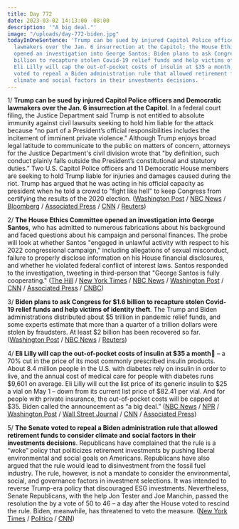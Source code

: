 ```yaml
---
title: Day 772
date: 2023-03-02 14:13:00 -08:00
description: '"A big deal."'
image: "/uploads/day-772-biden.jpg"
todayInOneSentence: 'Trump can be sued by injured Capitol Police officers and Democratic
  lawmakers over the Jan. 6 insurrection at the Capitol; the House Ethics Committee
  opened an investigation into George Santos; Biden plans to ask Congress for $1.6
  billion to recapture stolen Covid-19 relief funds and help victims of identity theft;
  Eli Lilly will cap the out-of-pocket costs of insulin at $35 a month; and the Senate
  voted to repeal a Biden administration rule that allowed retirement funds to consider
  climate and social factors in their investments decisions. '
---
```


1/ **Trump can be sued by injured Capitol Police officers and Democratic lawmakers over the Jan. 6 insurrection at the Capitol**. In a federal court filing, the Justice Department said Trump is not entitled to absolute immunity against civil lawsuits seeking to hold him liable for the attack because “no part of a President’s official responsibilities includes the incitement of imminent private violence." Although Trump enjoys broad legal latitude to communicate to the public on matters of concern, attorneys for the Justice Department's civil division wrote that "by definition, such conduct plainly falls outside the President’s constitutional and statutory duties.” Two U.S. Capitol Police officers and 11 Democratic House members are seeking to hold Trump liable for injuries and damages caused during the riot. Trump has argued that he was acting in his official capacity as president when he told a crowd to "fight like hell" to keep Congress from certifying the results of the 2020 election. ([Washington Post](https://www.washingtonpost.com/dc-md-va/2023/03/02/trump-jan6-lawsuit-riot/) / [NBC News](https://www.nbcnews.com/politics/donald-trump/doj-says-trump-can-sued-police-jan-6-rcna73127) / [Bloomberg](https://apnews.com/article/trump-jan-6-capitol-police-congress-immunity-d18d0c6369837c725578cf6e13c18883) / [Associated Press](https://apnews.com/article/trump-jan-6-capitol-police-congress-immunity-d18d0c6369837c725578cf6e13c18883) / [CNN](https://www.cnn.com/2023/03/02/politics/donald-trump-justice-department-january-6) / [Reuters](https://www.reuters.com/legal/us-justice-dept-seeks-rejection-trump-immunity-claim-jan-6-lawsuits-2023-03-02/))

2/ **The House Ethics Committee opened an investigation into George Santos**, who has admitted to numerous fabrications about his background and faced questions about his campaign and personal finances. The probe will look at whether Santos "engaged in unlawful activity with respect to his 2022 congressional campaign," including allegations of sexual misconduct, failure to properly disclose information on his House financial disclosures, and whether he violated federal conflict of interest laws. Santos responded to the investigation, tweeting in third-person that "George Santos is fully cooperating." ([The Hill](https://thehill.com/homenews/house/3881305-house-ethics-committee-launches-george-santos-investigation/) / [New York Times](https://www.nytimes.com/2023/03/02/nyregion/george-santos-ethics-investigation.html) / [NBC News](https://www.nbcnews.com/politics/congress/house-ethics-committee-opens-investigation-rep-george-santos-rcna73157) / [Washington Post](https://www.washingtonpost.com/politics/2023/03/02/santos-ethics-investigation/) / [CNN](https://www.cnn.com/2023/03/02/politics/george-santos-house-ethics-committee) / [Associated Press](https://apnews.com/article/george-santos-ethics-republicans-congress-898cc3e7e6af8659f9c6249f187362d4) / [CNBC](https://www.cnbc.com/2023/03/02/house-ethics-panel-opens-investigation-of-rep-george-santos-on-range-of-issues.html))

3/ **Biden plans to ask Congress for $1.6 billion to recapture stolen Covid-19 relief funds and help victims of identity theft**. The Trump and Biden administrations distributed about $5 trillion in pandemic relief funds, and some experts estimate that more than a quarter of a trillion dollars were stolen by fraudsters. At least $2 billion has been recovered so far. ([Washington Post](https://www.washingtonpost.com/business/2023/03/02/covid-aid-fraud-biden-request/) / [NBC News](https://www.nbcnews.com/politics/white-house/white-house-pitches-16-billion-plan-targeting-covid-relief-fraud-rcna73013) / [Reuters](https://www.reuters.com/world/us/biden-seeks-16-bln-tackle-covid-relief-fraud-ahead-republican-probes-2023-03-02/))

4/ **Eli Lilly will cap the out-of-pocket costs of insulin at $35 a month** – a 70% cut in the price of its most commonly prescribed insulin products. About 8.4 million people in the U.S. with diabetes rely on insulin in order to live, and the annual cost of medical care for people with diabetes runs $9,601 on average. Eli Lilly will cut the list price of its generic insulin to $25 a vial on May 1 – down from its current list price of $82.41 per vial. And for people with private insurance, the out-of-pocket costs will be capped at $35. Biden called the announcement as “a big deal.” ([NBC News](https://www.nbcnews.com/health/health-news/eli-lilly-caps-cost-insulin-35-month-rcna72713) / [NPR](https://www.npr.org/2023/03/01/1160339792/eli-lilly-insulin-price) / [Washington Post](https://www.washingtonpost.com/business/2023/03/01/eli-lilly-insulin/) / [Wall Street Journal](https://www.wsj.com/articles/eli-lilly-to-cut-prices-of-insulin-drugs-by-70-c554f516?mod=hp_lead_pos2) / [CNN](https://www.cnn.com/2023/03/01/health/eli-lilly-insulin-prices-diabetes/) / [Associated Press](https://apnews.com/article/insulin-diabetes-humalog-humulin-prescription-drugs-eli-lilly-lantus-419db92bfe554894bdc9c7463f2f3183))

5/ **The Senate voted to repeal a Biden administration rule that allowed retirement funds to consider climate and social factors in their investments decisions**. Republicans have complained that the rule is a “woke” policy that politicizes retirement investments by pushing liberal environmental and social goals on Americans. Republicans have also argued that the rule would lead to disinvestment from the fossil fuel industry. The rule, however, is not a mandate to consider the environmental, social, and governance factors in investment selections. It was intended to reverse Trump-era policy that discouraged ESG investments. Nevertheless, Senate Republicans, with the help Jon Tester and Joe Manchin, passed the resolution the by a vote of 50 to 46 – a day after the House voted to rescind the rule. Biden, meanwhile, has threatened to veto the measure. ([New York Times](https://www.nytimes.com/2023/03/01/us/politics/congress-esg-investment-rule.html) / [Politico](https://www.politico.com/news/2023/02/28/woke-capitalism-esg-vote-00084729) / [CNN](https://www.cnn.com/2023/03/01/politics/senate-vote-esg-rule/index.html))



